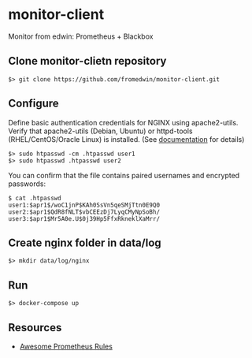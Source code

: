 # monitor-client

Monitor from edwin: Prometheus + Blackbox

## Clone monitor-clietn repository

```
$> git clone https://github.com/fromedwin/monitor-client.git
```

## Configure

Define basic authentication credentials for NGINX using apache2-utils. Verify that apache2-utils (Debian, Ubuntu) or httpd-tools (RHEL/CentOS/Oracle Linux) is installed. (See [documentation](https://docs.nginx.com/nginx/admin-guide/security-controls/configuring-http-basic-authentication/) for details)

```
$> sudo htpasswd -cm .htpasswd user1
$> sudo htpasswd .htpasswd user2
```

You can confirm that the file contains paired usernames and encrypted passwords:

```
$ cat .htpasswd
user1:$apr1$/woC1jnP$KAh0SsVn5qeSMjTtn0E9Q0
user2:$apr1$QdR8fNLT$vbCEEzDj7LyqCMyNpSoBh/
user3:$apr1$Mr5A0e.U$0j39Hp5FfxRkneklXaMrr/
```

## Create nginx folder in data/log

```
$> mkdir data/log/nginx
```

## Run

```
$> docker-compose up
```
## Resources

- [Awesome Prometheus Rules](https://awesome-prometheus-alerts.grep.to/rules.html)